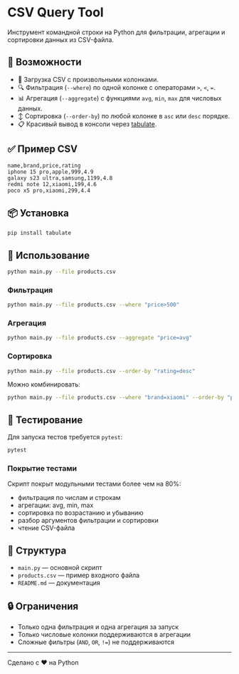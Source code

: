 # CSV Query Tool

Инструмент командной строки на Python для фильтрации, агрегации и сортировки данных из CSV-файла.

## 🚀 Возможности

- 📂 Загрузка CSV с произвольными колонками.
- 🔍 Фильтрация (`--where`) по одной колонке с операторами `>`, `<`, `=`.
- 📊 Агрегация (`--aggregate`) с функциями `avg`, `min`, `max` для числовых данных.
- ↕️ Сортировка (`--order-by`) по любой колонке в `asc` или `desc` порядке.
- 📋 Красивый вывод в консоли через [tabulate](https://pypi.org/project/tabulate/).

## ✅ Пример CSV

```csv
name,brand,price,rating
iphone 15 pro,apple,999,4.9
galaxy s23 ultra,samsung,1199,4.8
redmi note 12,xiaomi,199,4.6
poco x5 pro,xiaomi,299,4.4
```

## 📦 Установка

```bash
pip install tabulate
```

## 🔧 Использование

```bash
python main.py --file products.csv
```

### Фильтрация

```bash
python main.py --file products.csv --where "price>500"
```

### Агрегация

```bash
python main.py --file products.csv --aggregate "price=avg"
```

### Сортировка

```bash
python main.py --file products.csv --order-by "rating=desc"
```

Можно комбинировать:

```bash
python main.py --file products.csv --where "brand=xiaomi" --order-by "price=asc"
```

## 🧪 Тестирование

Для запуска тестов требуется `pytest`:

```bash
pytest
```

### Покрытие тестами

Скрипт покрыт модульными тестами более чем на 80%:
- фильтрация по числам и строкам
- агрегации: avg, min, max
- сортировка по возрастанию и убыванию
- разбор аргументов фильтрации и сортировки
- чтение CSV-файла

## 📁 Структура

- `main.py` — основной скрипт
- `products.csv` — пример входного файла
- `README.md` — документация

## 🔒 Ограничения

- Только одна фильтрация и одна агрегация за запуск
- Только числовые колонки поддерживаются в агрегации
- Сложные фильтры (`AND`, `OR`, `!=`) не поддерживаются

---

Сделано с ❤️ на Python

